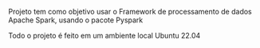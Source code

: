 Projeto tem como objetivo usar o Framework de processamento de dados Apache Spark, usando o pacote Pyspark

Todo o projeto é feito em um ambiente local Ubuntu 22.04
